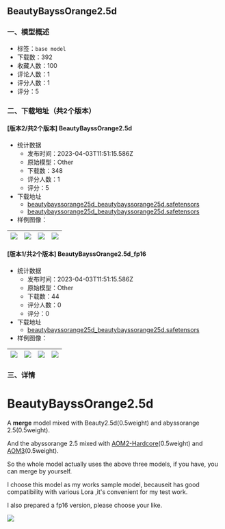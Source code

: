 ## BeautyBayssOrange2.5d
### 一、模型概述

- 标签：`base model`
- 下载数：392
- 收藏人数：100
- 评论人数：1
- 评分人数：1
- 评分：5

### 二、下载地址（共2个版本）

#### [版本2/共2个版本] BeautyBayssOrange2.5d

- 统计数据
  - 发布时间：2023-04-03T11:51:15.586Z
  - 原始模型：Other
  - 下载数：348
  - 评分人数：1
  - 评分：5
- 下载地址
  - [beautybayssorange25d_beautybayssorange25d.safetensors](https://civitai.com/api/download/models/34336?type=Model&format=SafeTensor&size=full&fp=fp32)
  - [beautybayssorange25d_beautybayssorange25d.safetensors](https://civitai.com/api/download/models/34336)
- 样例图像：

| <img src="https://image.civitai.com/xG1nkqKTMzGDvpLrqFT7WA/0eefc066-1a24-4297-b554-3b1827dc0000/width=450/458855.jpeg" /> | <img src="https://image.civitai.com/xG1nkqKTMzGDvpLrqFT7WA/209ef416-8e72-462c-e30b-d6587c7c3e00/width=450/392139.jpeg" /> | <img src="https://image.civitai.com/xG1nkqKTMzGDvpLrqFT7WA/09a7fe9e-cca3-46de-256b-94a092375b00/width=450/392140.jpeg" /> | <img src="https://image.civitai.com/xG1nkqKTMzGDvpLrqFT7WA/8de1cf16-9926-4772-dcf8-b34665fb2f00/width=450/392138.jpeg" /> |
| ---- | ---- | ---- | ---- |

#### [版本1/共2个版本] BeautyBayssOrange2.5d_fp16

- 统计数据
  - 发布时间：2023-04-03T11:51:15.586Z
  - 原始模型：Other
  - 下载数：44
  - 评分人数：0
  - 评分：0
- 下载地址
  - [beautybayssorange25d_beautybayssorange25d.safetensors](https://civitai.com/api/download/models/34337)
- 样例图像：

| <img src="https://image.civitai.com/xG1nkqKTMzGDvpLrqFT7WA/c36cc684-cdba-42b6-72dc-b66d59fdd700/width=450/392145.jpeg" /> | <img src="https://image.civitai.com/xG1nkqKTMzGDvpLrqFT7WA/885a308b-840b-4778-0db5-39fff1a84700/width=450/392146.jpeg" /> | <img src="https://image.civitai.com/xG1nkqKTMzGDvpLrqFT7WA/4f0b9194-d980-4c28-5718-aa3e551e8700/width=450/392144.jpeg" /> | <img src="https://image.civitai.com/xG1nkqKTMzGDvpLrqFT7WA/71e53e11-1ba8-44ee-b8c5-1dd4abf26500/width=450/392143.jpeg" /> |
| ---- | ---- | ---- | ---- |


### 三、详情
<h1></h1><h1>BeautyBayssOrange2.5d</h1><p>A <strong>merge</strong> model mixed with Beauty2.5d(0.5weight) and abyssorange 2.5(0.5weight).</p><p>And the abyssorange 2.5 mixed with <a target="_blank" rel="ugc" href="https://civitai.com/models/4451/abyssorangemix2-hardcore">AOM2-Hardcore</a>(0.5weight) and <a target="_blank" rel="ugc" href="https://civitai.com/models/9942/abyssorangemix3-aom3">AOM3</a>(0.5weight).</p><p>So the whole model actually uses the above three models, if you have, you can merge by yourself.</p><p></p><p>I choose this model as my works sample model, becauseit has good compatibility with various Lora ,it's convenient for my test work.</p><p>I also prepared a fp16 version, please choose your like.</p><p></p><p></p><img src="https://imagecache.civitai.com/xG1nkqKTMzGDvpLrqFT7WA/40166b33-3248-4953-7855-904a59277200/width=525/40166b33-3248-4953-7855-904a59277200" />